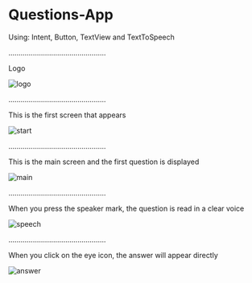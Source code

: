 # Questions-App

Using: Intent, Button, TextView and TextToSpeech

................................................

Logo

![logo](https://user-images.githubusercontent.com/70321297/127078377-8bd18c21-552d-4164-ad93-9ea7f5db0294.jpeg)

................................................

This is the first screen that appears

![start](https://user-images.githubusercontent.com/70321297/127078379-0497c5d6-8d02-4d93-b942-63b7ef60b94b.jpeg)

................................................

This is the main screen and the first question is displayed

![main](https://user-images.githubusercontent.com/70321297/127078382-37cb1ea5-9bfd-4052-9c22-828f9c424a1d.jpeg)

................................................

When you press the speaker mark, the question is read in a clear voice

![speech](https://user-images.githubusercontent.com/70321297/127078388-b1a25cc6-6df2-419a-9bee-a0a279c2d555.jpeg)

................................................

When you click on the eye icon, the answer will appear directly

![answer](https://user-images.githubusercontent.com/70321297/127078386-e12e0d17-2c73-40a4-b33d-5d7953a5d06c.jpeg)

